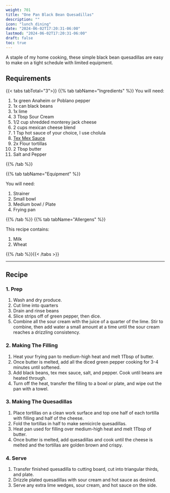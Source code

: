 ```yaml
---
weight: 701
title: "One Pan Black Bean Quesadillas"
description: ""
icon: "lunch_dining"
date: "2024-06-02T17:20:31-06:00"
lastmod: "2024-06-02T17:20:31-06:00"
draft: false
toc: true
---
```


A staple of my home cooking, these simple black bean quesadillas are easy to
make on a tight schedule with limited equipment.

## Requirements

{{< tabs tabTotal="3">}} {{% tab tabName="Ingredients" %}} You will need:

1. 1x green Anaheim or Poblano pepper
2. 1x can black beans
3. 1x lime
4. 3 Tbsp Sour Cream
5. 1/2 cup shredded monterey jack cheese
6. 2 cups mexican cheese blend
7. 1 Tsp hot sauce of your choice, I use cholula
8. [Tex Mex Sauce](../sauces/texmex.md)
9. 2x Flour tortillas
10. 2 Tbsp butter
11. Salt and Pepper

{{% /tab %}}

{{% tab tabName="Equipment" %}}

You will need:

1. Strainer
2. Small bowl
3. Medium bowl / Plate
4. Frying pan

{{% /tab %}} {{% tab tabName="Allergens" %}}

This recipe contains:

1. Milk
2. Wheat

{{% /tab %}}{{< /tabs >}}

---

## Recipe

### 1. Prep

1. Wash and dry produce.
2. Cut lime into quarters
3. Drain and rinse beans
4. Slice strips off of green pepper, then dice.
5. Combine all the sour cream with the juice of a quarter of the lime. Stir
   to combine, then add water a small amount at a time until the sour cream
   reaches a drizzling consistency.

### 2. Making The Filling

1. Heat your frying pan to medium-high heat and melt 1Tbsp of butter.
2. Once butter is melted, add all the diced green pepper cooking for 3-4
   minutes until softened.
3. Add black beans, tex mex sauce, salt, and pepper. Cook until beans are heated
   through.
4. Turn off the heat, transfer the filling to a bowl or plate, and wipe out the
   pan with a towel.

### 3. Making The Quesadillas

1. Place tortillas on a clean work surface and top one half of each tortilla
   with filling and half of the cheese.
2. Fold the tortillas in half to make semicircle quesadillas.
3. Heat pan used for filling over medium-high heat and melt 1Tbsp of butter.
4. Once butter is melted, add quesadillas and cook until the cheese is melted
   and the tortillas are golden brown and crispy.

### 4. Serve

1. Transfer finished quesadilla to cutting board, cut into triangular thirds,
   and plate.
2. Drizzle plated quesadillas with sour cream and hot sauce as desired.
3. Serve any extra lime wedges, sour cream, and hot sauce on the side.
